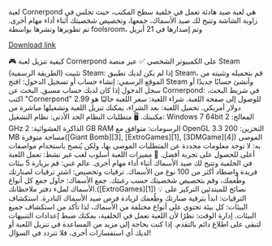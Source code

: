 لعبة Cornerpond هي لعبة صيد هادئة تعمل في خلفية سطح المكتب، حيث تجلس في زاوية الشاشة وتتيح لك صيد الأسماك، جمعها، وتخصيص شخصيتك أثناء أداء مهام أخرى. تم تطويرها ونشرها بواسطة foolsroom، وتم إصدارها في 21 أبريل

[Download link]( https://igetintopc.info/download-latest-software-setup/)


🎮 كيفية تنزيل لعبة Cornerpond على الكمبيوتر الشخصي
✅ عبر منصة Steam (الطريقة الرسمية)
تثبيت Steam: إذا لم يكن لديك تطبيق Steam، قم بتحميله وتثبيته من الموقع الرسمي:
إنشاء حساب أو تسجيل الدخول: افتح Steam وأنشئ حسابًا جديدًا أو سجل الدخول إذا كان لديك حساب مسبق.
البحث عن Cornerpond: في شريط البحث، اكتب "Cornerpond" للوصول إلى صفحة اللعبة.
شراء اللعبة: سعر اللعبة حاليًا هو 2.99 دولار أمريكي.
تحميل اللعبة: بعد الشراء، يمكنك تنزيل اللعبة وتشغيلها مباشرة من مكتبتك.
🖥️ متطلبات النظام
الحد الأدنى:
نظام التشغيل: Windows 7 64bit
المعالج: 2 GHz
الذاكرة العشوائية: 2 GB RAM
الرسومات: متوافق مع OpenGL 3.3
التخزين: 200 MB مساحة متوفرة([Giant Bomb][3], [ExtroGames][1], [3DMGame][4])
الموصى به:
لا توجد معلومات محددة عن المتطلبات الموصى بها، ولكن يُنصح باستخدام مواصفات أعلى للحصول على تجربة أفضل.
🌟 مميزات اللعبة
أسلوب لعب غير نشط: تعمل اللعبة في الخلفية وتتيح لك صيد الأسماك أثناء أداء مهام أخرى.
عالم غني: قم بزيارة 5 بيئات فريدة واصطاد أكثر من 100 نوع من الأسماك.
ترقيات وتخصيص: اشترِ ترقيات لصنارتك وطُعمك، وقم بتخصيص شخصيتك حسب رغبتك.
جمع الأسماك: حاول جمع كل أنواع الأسماك لملء دفتر ملاحظاتك.([ExtroGames][1])
💡 نصائح للمبتدئين
التركيز على الترقيات: ابدأ بترقية صنارتك وطُعمك لزيادة فرص صيد الأسماك النادرة.
استكشاف البيئات: كل بيئة تحتوي على أنواع مختلفة من الأسماك، لذا تأكد من استكشاف جميع البيئات.
إدارة الوقت: نظرًا لأن اللعبة تعمل في الخلفية، يمكنك ضبط إعدادات التنبيهات لتبقى على اطلاع دائم بالتقدم.
إذا كنت بحاجة إلى مزيد من المساعدة في تنزيل اللعبة أو لديك أي استفسارات أخرى، فلا تتردد في السؤال!

